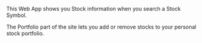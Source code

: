 This Web App shows you Stock information when you search a Stock Symbol.

The Portfolio part of the site lets you add or remove stocks to your personal
stock portfolio.
